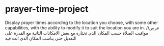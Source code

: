 # prayer-time-project
Display prayer times according to the location you choose, with some other capabilities, with the ability to modify it to suit the location you are in.
//عرض مواقيت الصلاة حسب المكان الذي تختاره مع بعض الامكانات الثانية مع القدرة على التعديل حتى يناسب المكان الذي انت فيه
